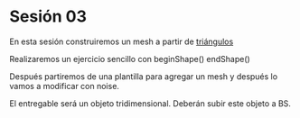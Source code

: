 # Sesión 03

En esta sesión construiremos un mesh a partir de [triángulos](https://en.wikipedia.org/wiki/Triangle_mesh)

Realizaremos un ejercicio sencillo con beginShape() endShape()

Después partiremos de una plantilla para agregar un mesh y después lo vamos a modificar con noise.

El entregable será un objeto tridimensional. Deberán subir este objeto a BS. 